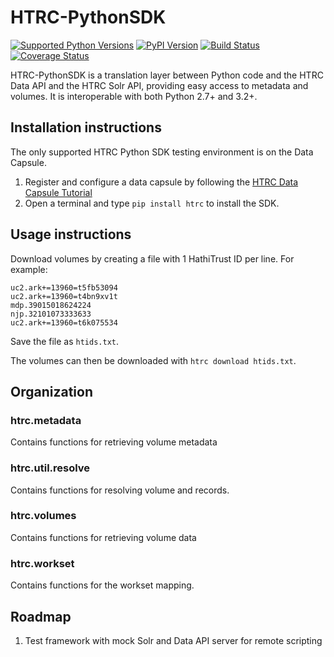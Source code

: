 # HTRC-PythonSDK
[![Supported Python Versions](https://img.shields.io/pypi/pyversions/htrc.svg)](https://pypi.python.org/pypi/htrc)
[![PyPI Version](https://img.shields.io/pypi/v/htrc.svg)](https://pypi.python.org/pypi/htrc)
[![Build Status](https://travis-ci.org/htrc/HTRC-PythonSDK.svg?branch=master)](https://travis-ci.org/htrc/HTRC-PythonSDK)
[![Coverage Status](https://coveralls.io/repos/github/htrc/HTRC-PythonSDK/badge.svg?branch=master)](https://coveralls.io/github/htrc/HTRC-PythonSDK?branch=master)

HTRC-PythonSDK is a translation layer between Python code and the HTRC Data API and the HTRC Solr API, providing easy access to metadata and volumes. It is interoperable with both Python 2.7+ and 3.2+.

## Installation instructions
The only supported HTRC Python SDK testing environment is on the Data Capsule. 

1. Register and configure a data capsule by following the [HTRC Data Capsule Tutorial](https://wiki.htrc.illinois.edu/display/COM/HTRC+Data+Capsule+Tutorial)
2. Open a terminal and type `pip install htrc` to install the SDK.

## Usage instructions
Download volumes by creating a file with 1 HathiTrust ID per line. For example:
```
uc2.ark+=13960=t5fb53094
uc2.ark+=13960=t4bn9xv1t
mdp.39015018624224
njp.32101073333633
uc2.ark+=13960=t6k075534
```

Save the file as `htids.txt`.

The volumes can then be downloaded with `htrc download htids.txt`.

## Organization

### htrc.metadata
Contains functions for retrieving volume metadata

### htrc.util.resolve
Contains functions for resolving volume and records.

### htrc.volumes
Contains functions for retrieving volume data

### htrc.workset
Contains functions for the workset mapping.

## Roadmap
1. Test framework with mock Solr and Data API server for remote scripting

